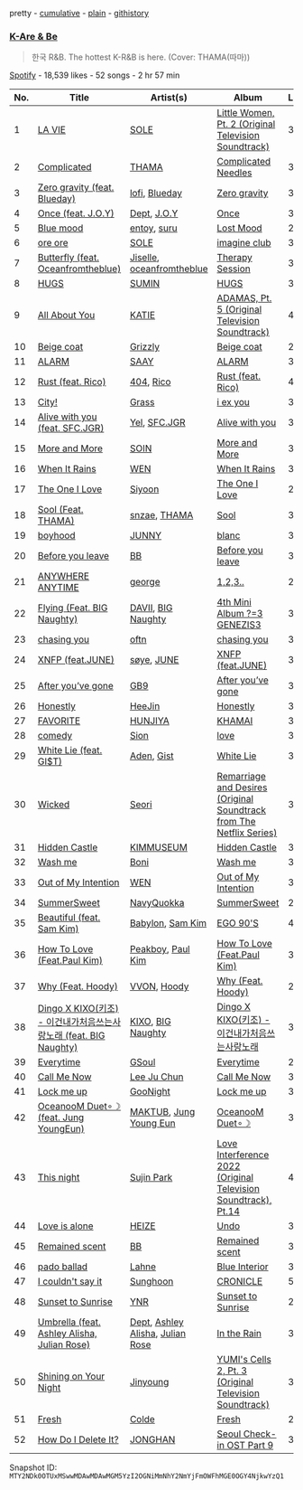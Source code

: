 pretty - [cumulative](/playlists/cumulative/37i9dQZF1DX089MWxS7QW5.md) - [plain](/playlists/plain/37i9dQZF1DX089MWxS7QW5) - [githistory](https://github.githistory.xyz/mackorone/spotify-playlist-archive/blob/main/playlists/plain/37i9dQZF1DX089MWxS7QW5)

### [K\-Are & Be](https://open.spotify.com/playlist/37i9dQZF1DX089MWxS7QW5)

> 한국 R&B\. The hottest K\-R&B is here\. \(Cover: THAMA\(따마\)\)

[Spotify](https://open.spotify.com/user/spotify) - 18,539 likes - 52 songs - 2 hr 57 min

| No. | Title | Artist(s) | Album | Length |
|---|---|---|---|---|
| 1 | [LA VIE](https://open.spotify.com/track/0eW5FMPvIQXhMYZQhea7Hj) | [SOLE](https://open.spotify.com/artist/6naXFodImN2DwRmKCQHAUt) | [Little Women, Pt\. 2 \(Original Television Soundtrack\)](https://open.spotify.com/album/2AoSgorhPk4logk3wEufL6) | 3:49 |
| 2 | [Complicated](https://open.spotify.com/track/7hJyTX9CUFlYDmbVPuv8nT) | [THAMA](https://open.spotify.com/artist/1Ktiv08TbBy195pQUH8Qld) | [Complicated Needles](https://open.spotify.com/album/3m4dDrPmFG9Uzgl1C7y5zM) | 3:44 |
| 3 | [Zero gravity \(feat\. Blueday\)](https://open.spotify.com/track/4CHZmHfpzinqUwWiSYWPn7) | [lofi](https://open.spotify.com/artist/6AQ46ZELHFOGM8YAVjMmT9), [Blueday](https://open.spotify.com/artist/0eJldGKbkQF8duavnqq9hx) | [Zero gravity](https://open.spotify.com/album/1EyyquQhOTZzRuuwcN1VCF) | 3:16 |
| 4 | [Once \(feat\. J.O.Y\)](https://open.spotify.com/track/5DKXbkV2NsCOFBOWZILA2L) | [Dept](https://open.spotify.com/artist/48JtfAggQQpfUXQNxkGm5U), [J.O.Y](https://open.spotify.com/artist/1oB65aeaC4Cql0h6VvX0mm) | [Once](https://open.spotify.com/album/6LqHI2g0taFCS72SOZFXDP) | 3:10 |
| 5 | [Blue mood](https://open.spotify.com/track/6xGDC4fXG9luyGcEKognnT) | [entoy](https://open.spotify.com/artist/25OMfKk5AnZxUdzwDy3bOj), [suru](https://open.spotify.com/artist/2yXGQV7YrtoaLyJsxTqUNe) | [Lost Mood](https://open.spotify.com/album/0r5N2nH1VGrbYYp5wkERkh) | 2:39 |
| 6 | [ore ore](https://open.spotify.com/track/2hPvWV02856ZW1LSWbOycO) | [SOLE](https://open.spotify.com/artist/6naXFodImN2DwRmKCQHAUt) | [imagine club](https://open.spotify.com/album/1Fhu3FJHqttNA1d6e7VXxC) | 3:31 |
| 7 | [Butterfly \(feat\. Oceanfromtheblue\)](https://open.spotify.com/track/1P9ztAUu6vrOdZ0Mr8lxWp) | [Jiselle](https://open.spotify.com/artist/6tjbcCaexKI8esvvEZPVnt), [oceanfromtheblue](https://open.spotify.com/artist/76eIrOIqck4yuOhrYZGx3a) | [Therapy Session](https://open.spotify.com/album/2hp1xdmCKrjVdAodJjDVgO) | 3:46 |
| 8 | [HUGS](https://open.spotify.com/track/583rLTKKTkwEuCj0Gri6RP) | [SUMIN](https://open.spotify.com/artist/0K4MGKGmjtdIE0W3GkGmyU) | [HUGS](https://open.spotify.com/album/6xnmgnvEcwAHXYQpVw7yRl) | 3:44 |
| 9 | [All About You](https://open.spotify.com/track/4BPHgRFpbYJZhYLp5161Qi) | [KATIE](https://open.spotify.com/artist/2nDC4PH8XE1gHeeAxVLXRO) | [ADAMAS, Pt\. 5 \(Original Television Soundtrack\)](https://open.spotify.com/album/1MkWm3teh6zqfBVkpPUaji) | 4:17 |
| 10 | [Beige coat](https://open.spotify.com/track/0RErLzcXg9K3FtjN86e4gm) | [Grizzly](https://open.spotify.com/artist/5Egus6b1x9pYOnqsG7y1f4) | [Beige coat](https://open.spotify.com/album/6u3aQc7r3FsTkDgVD1t3Vc) | 2:59 |
| 11 | [ALARM](https://open.spotify.com/track/6b44AK3LX4Umv2e3Q6enC8) | [SAAY](https://open.spotify.com/artist/2pvCf5g7XBReiPIvcq7W18) | [ALARM](https://open.spotify.com/album/4eW3NKZ1foDDZXR1Z39EaQ) | 3:23 |
| 12 | [Rust \(feat\. Rico\)](https://open.spotify.com/track/2jYtKXsb2RblcLMhUMD3Fx) | [404](https://open.spotify.com/artist/6hJaJkkFyYCBaYr2THZvvH), [Rico](https://open.spotify.com/artist/3E0YTYEh08ccPtREHUCeDk) | [Rust \(feat\. Rico\)](https://open.spotify.com/album/6IifE3wcI8uxFaOrU21Hvr) | 4:21 |
| 13 | [City!](https://open.spotify.com/track/6FaSGjSSORmLRw8ElPHJbM) | [Grass](https://open.spotify.com/artist/3IAV4UlkGi0MzK0rEijrHi) | [i ex you](https://open.spotify.com/album/5Om0xEIVmWFirP4WLSTykj) | 3:42 |
| 14 | [Alive with you \(feat\. SFC.JGR\)](https://open.spotify.com/track/3jLd5QpiODmjFrZnDj32o4) | [Yel](https://open.spotify.com/artist/6vz9KUVgEo1gXIobqiwJ15), [SFC.JGR](https://open.spotify.com/artist/6Ia8wkjjUXRx9jqFsVJqHQ) | [Alive with you](https://open.spotify.com/album/7cQ8kH5jyOLLZuAJUhccUT) | 3:23 |
| 15 | [More and More](https://open.spotify.com/track/7dudDzqxkOs74CED8gXcKO) | [SOIN](https://open.spotify.com/artist/7EOsjIvg3a2dPyMW6XNn4U) | [More and More](https://open.spotify.com/album/0tAgvFyBpDkoTCbAxsu73h) | 3:18 |
| 16 | [When It Rains](https://open.spotify.com/track/47IzvV73meHMGPrEfwZUuT) | [WEN](https://open.spotify.com/artist/0FXbobEfUaIn6Z95FSJBIE) | [When It Rains](https://open.spotify.com/album/4wrbH5Mw71UDtdUnfJxJPJ) | 3:14 |
| 17 | [The One I Love](https://open.spotify.com/track/6C1e3Fl3BHzlRNZk6ubm6C) | [Siyoon](https://open.spotify.com/artist/3dLG806ZDpPYdtXXTnCrAU) | [The One I Love](https://open.spotify.com/album/7IWphRN26CJeRDB6BjnYBl) | 2:56 |
| 18 | [Sool \(Feat\. THAMA\)](https://open.spotify.com/track/2wLsNE3k1TGAMm5JSqsYUX) | [snzae](https://open.spotify.com/artist/55l6wA0gGh2Y1OpE5lUYLc), [THAMA](https://open.spotify.com/artist/1Ktiv08TbBy195pQUH8Qld) | [Sool](https://open.spotify.com/album/1afTZ3mebjnJsWkg8n8WS7) | 3:50 |
| 19 | [boyhood](https://open.spotify.com/track/6YpK7C7uz3LAjSDAW5pmga) | [JUNNY](https://open.spotify.com/artist/0lgENJQUkqkDbpsTYEayOr) | [blanc](https://open.spotify.com/album/1fUwVSrt6qTwkpWBmb5HDL) | 3:15 |
| 20 | [Before you leave](https://open.spotify.com/track/5jM1gEtRlJvL0wRr6mWwuC) | [BB](https://open.spotify.com/artist/4AsWfslaatLcNfRiK0RXX6) | [Before you leave](https://open.spotify.com/album/5WHFoTl5Kt1mcIDAq23opf) | 3:03 |
| 21 | [ANYWHERE ANYTIME](https://open.spotify.com/track/70l9WbRhCmYrnT02psPSMv) | [george](https://open.spotify.com/artist/2pRZp2WxvnWWiSPcSSYkNV) | [1,2,3..](https://open.spotify.com/album/2uQEtB8QzLCZARbYmnnaUf) | 2:36 |
| 22 | [Flying \(Feat\. BIG Naughty\)](https://open.spotify.com/track/7gJcMXrSgaj0L9HN65Hkdd) | [DAVII](https://open.spotify.com/artist/7qvsi3nQ5V6Np0MdEpdmoc), [BIG Naughty](https://open.spotify.com/artist/7cEaNXXTHx3LokbjUUyHal) | [4th Mini Album ?=3 GENEZIS3](https://open.spotify.com/album/2KHj5gzlNgcDyDSwfuC3si) | 3:15 |
| 23 | [chasing you](https://open.spotify.com/track/7g4ULCcCvfAQXDDRgVeyfv) | [oftn](https://open.spotify.com/artist/2uVkd9g6fvjvPnCQ6zkrhf) | [chasing you](https://open.spotify.com/album/38K7xBBVe4XrZm7Y07lNhZ) | 3:06 |
| 24 | [XNFP \(feat.JUNE\)](https://open.spotify.com/track/6O1DGge7UkQzyLBrb9hSep) | [søye](https://open.spotify.com/artist/5jG6m64ShKn6a3A8IzIAcx), [JUNE](https://open.spotify.com/artist/0HXCe7R2f1Us5bAW7ohMC6) | [XNFP \(feat.JUNE\)](https://open.spotify.com/album/3mYQq0tgwSXvUBkNQFegEl) | 3:29 |
| 25 | [After you’ve gone](https://open.spotify.com/track/1JEeGmgxMtzRiMo0rv7RC6) | [GB9](https://open.spotify.com/artist/2QQUaQXZalrJh9JYTiVMkr) | [After you’ve gone](https://open.spotify.com/album/0CDAPlOOdZ8kf5zfyNOWey) | 3:50 |
| 26 | [Honestly](https://open.spotify.com/track/4xl6ouBRgiUSWCuuSaC3kb) | [HeeJin](https://open.spotify.com/artist/3Rhvjo5PVNMeUa5OzFXzks) | [Honestly](https://open.spotify.com/album/2YUFblD9rLzVfgSJVBjmhx) | 3:17 |
| 27 | [FAVORITE](https://open.spotify.com/track/4sSo8hmQ1g7qt1iE1uMRDr) | [HUNJIYA](https://open.spotify.com/artist/3BX7RIMRQexSiSSshJFPzC) | [KHAMAI](https://open.spotify.com/album/0vnfG9S9NskFX5FPP1SxHR) | 3:07 |
| 28 | [comedy](https://open.spotify.com/track/1kNVRCfLtotmIKQOb87tUL) | [Sion](https://open.spotify.com/artist/2dEBKqLtvdFTnPcwpWEw0r) | [love](https://open.spotify.com/album/3TzHGHpI61xn4CqKrMhRRS) | 3:33 |
| 29 | [White Lie \(feat\. GI$T\)](https://open.spotify.com/track/48ORreJCgCLSEj13xCFy70) | [Aden](https://open.spotify.com/artist/4UDCQ7Ef3OTa8jd1SzXIsv), [Gist](https://open.spotify.com/artist/7MWT3sTDz6GemZla4Y5oCk) | [White Lie](https://open.spotify.com/album/0AHZ4jGTztI0ieKKAicmdg) | 3:24 |
| 30 | [Wicked](https://open.spotify.com/track/3B4u3uZGm7PCfhc18oTi1J) | [Seori](https://open.spotify.com/artist/2bWTIIQP9zaVc55RaMGu7e) | [Remarriage and Desires \(Original Soundtrack from The Netflix Series\)](https://open.spotify.com/album/2YM9Oahck5kVuWGiFQK1dg) | 3:14 |
| 31 | [Hidden Castle](https://open.spotify.com/track/5g9OF6EfVqiIUjKCIsnCG0) | [KIMMUSEUM](https://open.spotify.com/artist/1NVRvV0KqaO7VtSaVQcm3V) | [Hidden Castle](https://open.spotify.com/album/1Kz44qP8JD4QF3sC2fRyBX) | 3:28 |
| 32 | [Wash me](https://open.spotify.com/track/11xruTNYBtkgJVuc7ebgvW) | [Boni](https://open.spotify.com/artist/0TeEkMKteI2ncRUrNLSOau) | [Wash me](https://open.spotify.com/album/1eqIFpJ2RxKJilG8j5CNQf) | 3:44 |
| 33 | [Out of My Intention](https://open.spotify.com/track/4pU3FwCWErzsqHs4LnzpHi) | [WEN](https://open.spotify.com/artist/0FXbobEfUaIn6Z95FSJBIE) | [Out of My Intention](https://open.spotify.com/album/3iTSukxhxuCtvyPkkBENLn) | 3:11 |
| 34 | [SummerSweet](https://open.spotify.com/track/7I9Pu7IABwbwM9fEyOjAvi) | [NavyQuokka](https://open.spotify.com/artist/0NboRG7IHfknCcdBSdIrxW) | [SummerSweet](https://open.spotify.com/album/68weYmNQmhCr9BAgb9Oqgp) | 2:30 |
| 35 | [Beautiful \(feat\. Sam Kim\)](https://open.spotify.com/track/3eYG0rgZxgNF8FZQoHu9GK) | [Babylon](https://open.spotify.com/artist/3P16F9giedxmc5238b66bo), [Sam Kim](https://open.spotify.com/artist/4BBN286rBKyCWsSPq2cxYO) | [EGO 90'S](https://open.spotify.com/album/7kecJ6YlieepBPVgMlf4vw) | 4:34 |
| 36 | [How To Love \(Feat.Paul Kim\)](https://open.spotify.com/track/6TPW9rvXhD8NK8bvrrGImU) | [Peakboy](https://open.spotify.com/artist/08LjovlGCVPQpTm9Olc45l), [Paul Kim](https://open.spotify.com/artist/4qRXrzUmdy3p33lgvJEzdv) | [How To Love \(Feat.Paul Kim\)](https://open.spotify.com/album/4zooij8rxsZUw9RGzQawVD) | 3:00 |
| 37 | [Why \(Feat\. Hoody\)](https://open.spotify.com/track/0cIEQ9hmlk2qJFvjZGgS82) | [VVON](https://open.spotify.com/artist/6CJEP3Ma2sqPIl1c9ppZby), [Hoody](https://open.spotify.com/artist/7lXgbtBDcCRbfc5f8FhGUL) | [Why \(Feat\. Hoody\)](https://open.spotify.com/album/00nRSfDSImQs5Y3K0xDO8s) | 2:20 |
| 38 | [Dingo X KIXO\(키조\) \- 이건내가처음쓰는사랑노래 \(feat\. BIG Naughty\)](https://open.spotify.com/track/1OPaYSgfVbdg4rCwNQMS2D) | [KIXO](https://open.spotify.com/artist/2Ls9v5vL8yvMh5NaziiluS), [BIG Naughty](https://open.spotify.com/artist/7cEaNXXTHx3LokbjUUyHal) | [Dingo X KIXO\(키조\) \- 이건내가처음쓰는사랑노래](https://open.spotify.com/album/2AkpFHwleXFawELoeu7kpa) | 3:29 |
| 39 | [Everytime](https://open.spotify.com/track/11E8tSev2NIRvBY0R8Occq) | [GSoul](https://open.spotify.com/artist/4oEXworvhegyK83rZwVyWL) | [Everytime](https://open.spotify.com/album/2ULjjijtg6HcO3jakMRqf0) | 2:42 |
| 40 | [Call Me Now](https://open.spotify.com/track/4U0r1RHTcs0RuQLDBpu4MI) | [Lee Ju Chun](https://open.spotify.com/artist/15v1aovRbcGMoYIMmI8Vp2) | [Call Me Now](https://open.spotify.com/album/0FWlnVs2jB8EQrDqHQR38U) | 3:42 |
| 41 | [Lock me up](https://open.spotify.com/track/0PDYx9zpcOnzIW4Epfk2Bb) | [GooNight](https://open.spotify.com/artist/6HeK6beIohZ8q4L8me1iId) | [Lock me up](https://open.spotify.com/album/3TjzPxoh0SfQSdxAq9GMfn) | 3:12 |
| 42 | [OceanooM Duet∘☽ \(feat\. Jung YoungEun\)](https://open.spotify.com/track/4iDcQyypdqnsx9lFwJaNWU) | [MAKTUB](https://open.spotify.com/artist/0frNU3rG4ltOP4GNBA1g4j), [Jung Young Eun](https://open.spotify.com/artist/26GxfwRT2NHxeq2qrdAVbf) | [OceanooM Duet∘☽](https://open.spotify.com/album/4IQct8SSePLkfcJpSsKAMd) | 3:27 |
| 43 | [This night](https://open.spotify.com/track/4TpvzMWFgeIU188OdlNhGh) | [Sujin Park](https://open.spotify.com/artist/2gkonIWljjR6P00qwvv1eq) | [Love Interference 2022 \(Original Television Soundtrack\), Pt.14](https://open.spotify.com/album/4lpNUxhIWHe91XS8evCBXF) | 4:03 |
| 44 | [Love is alone](https://open.spotify.com/track/2X5DVuUYZvP4CwmPwnHSTD) | [HEIZE](https://open.spotify.com/artist/5dCvSnVduaFleCnyy98JMo) | [Undo](https://open.spotify.com/album/2xR7YEyRweqClzs50bbW3J) | 3:22 |
| 45 | [Remained scent](https://open.spotify.com/track/7CLEVioXRrdbAhK82emGEf) | [BB](https://open.spotify.com/artist/4AsWfslaatLcNfRiK0RXX6) | [Remained scent](https://open.spotify.com/album/5638w5Ob2sZRfvGT1JkmKu) | 3:06 |
| 46 | [pado ballad](https://open.spotify.com/track/7sKi4MTWJJIPXCik8yLmRV) | [Lahne](https://open.spotify.com/artist/2f6UH261iYhBitmwklLAlH) | [Blue Interior](https://open.spotify.com/album/5laWpGYSMaZiscOja0W4u1) | 3:42 |
| 47 | [I couldn't say it](https://open.spotify.com/track/0wjUPck5yAl1w5S1bkd5un) | [Sunghoon](https://open.spotify.com/artist/0F1NqsLCxTrKyFClJgtSUZ) | [CRONICLE](https://open.spotify.com/album/4YMtCMITwcAMvLfeywZ7ry) | 5:03 |
| 48 | [Sunset to Sunrise](https://open.spotify.com/track/5rkfygpzBJLd8LziK9nD61) | [YNR](https://open.spotify.com/artist/6KNsuFP4y43HfGwlgXGStK) | [Sunset to Sunrise](https://open.spotify.com/album/0W9lundQIEipTgxlmReGQo) | 2:34 |
| 49 | [Umbrella \(feat\. Ashley Alisha, Julian Rose\)](https://open.spotify.com/track/7jwfdA1tvjaqG3fi3HwHgm) | [Dept](https://open.spotify.com/artist/48JtfAggQQpfUXQNxkGm5U), [Ashley Alisha](https://open.spotify.com/artist/63P6hjn73jNbnEFT0gKWKk), [Julian Rose](https://open.spotify.com/artist/328e3lxjZnC2YueEVt503o) | [In the Rain](https://open.spotify.com/album/5gfpmmyrpKjXeiVrd4ZQmH) | 3:08 |
| 50 | [Shining on Your Night](https://open.spotify.com/track/0w8gFJyJ2QmNDsHYy0KEa6) | [Jinyoung](https://open.spotify.com/artist/0cA67OQaC4zDkxvGmWqKu7) | [YUMI's Cells 2, Pt\. 3 \(Original Television Soundtrack\)](https://open.spotify.com/album/5mwZc68D7ZattMx8VPUDLN) | 3:42 |
| 51 | [Fresh](https://open.spotify.com/track/3D9f7Y6sFAAhlujvs3lDc2) | [Colde](https://open.spotify.com/artist/3VQDqjQ4wJyw8PzpGdlZpB) | [Fresh](https://open.spotify.com/album/5Yr1LYAYT20wcjiKNYttDs) | 2:58 |
| 52 | [How Do I Delete It?](https://open.spotify.com/track/4yx04UXLKqO4m3k1cgWtFk) | [JONGHAN](https://open.spotify.com/artist/19nfSOK32q1wCk8TIaKBV8) | [Seoul Check\-in OST Part 9](https://open.spotify.com/album/5NLLw4yV1Du4PiekameabR) | 3:40 |

Snapshot ID: `MTY2NDk0OTUxMSwwMDAwMDAwMGM5YzI2OGNiMmNhY2NmYjFmOWFhMGE0OGY4NjkwYzQ1`
